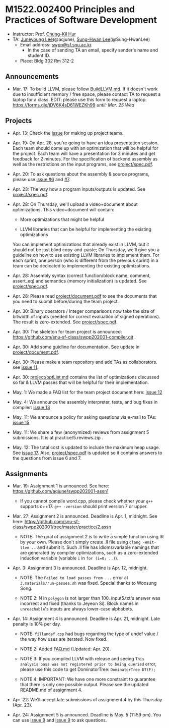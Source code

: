 # M1522.002400 Principles and Practices of Software Development

- Instructor: Prof. [Chung-Kil Hur](http://sf.snu.ac.kr/gil.hur)
- TA: [Juneyoung Lee](http://sf.snu.ac.kr/juneyoung.lee/)(@aqjune), [Sung-Hwan Lee](http://sf.snu.ac.kr/sunghwan.lee/)(@Sung-HwanLee)
    + Email address: swpp@sf.snu.ac.kr. 
        * In the case of sending TA an email, specify sender's name and student ID.  
    + Place: Bldg 302 Rm 312-2 

## Announcements 

- Mar. 17: To build LLVM, please follow [BuildLLVM.md](BuildLLVM.md). If it doesn't work due to insufficient memory / free space, please contact TA to request a laptop for a class. EDIT: please use this form to request a laptop: https://forms.gle/jDV6K4sD61WEZKh99 *until: Mar. 25 Wed*

## Projects

- Apr. 13: Check the [issue](https://github.com/snu-sf-class/swpp202001/issues/3) for making up project teams.

- Apr. 19: On Apr. 28, you're going to have an idea presentation session.
Each team should come up with an optimization that will be helpful for the project.
Each team will have a presentation for 3 minutes and get feedback for 2 minutes.
For the specification of backend assembly as well as the restrictions on the
input programs, see [project/spec.pdf](project/spec.pdf).

- Apr. 20: To ask questions about the assembly & source programs, please use [issue #6](https://github.com/snu-sf-class/swpp202001/issues/6) and [#7](https://github.com/snu-sf-class/swpp202001/issues/7).

- Apr. 23: The way how a program inputs/outputs is updated. See [project/spec.pdf](project/spec.pdf).

- Apr. 28: On Thursday, we'll upload a video+document about optimizations. This video+document will contain:

    - More optimizations that might be helpful

    - LLVM libraries that can be helpful for implementing the existing optimizations

    You can implement optimizations that already exist in LLVM, but it should not be just blind copy-and-paste; On Thursday, we'll give you a guideline on how to use existing LLVM libraries to implement them. For each sprint, one person (who is different from the previous sprint) in a team can be dedicated to implementing the existing optimizations.

- Apr. 28: Assembly syntax (correct function/block name, comment, assert\_eq) and semantics (memory initialization) is updated.
See [project/spec.pdf](project/spec.pdf).

- Apr. 28: Please read [project/document.pdf](project/document.pdf) to see the
documents that you need to submit before/during the team project.

- Apr. 30: Binary operators / Integer comparisons now take the size of bitwidth of inputs (needed for correct evaluation of signed operations).
The result is zero-extended. See [project/spec.pdf](project/spec.pdf).

- Apr. 30: The skeleton for team project is announced: https://github.com/snu-sf-class/swpp202001-compiler.git .

- Apr. 30: Add some guidline for documentation. See update in [project/document.pdf](project/document.pdf).

- Apr. 30: Please make a team repository and add TAs as collaborators. see [issue 11](https://github.com/snu-sf-class/swpp202001/issues/11).

- Apr. 30: [project/optList.md](project/optList.md) contains the list of optimizations discussed so far & LLVM passes that will be helpful for their implementation.

- May. 1: We made a FAQ list for the team project document here: [issue 12](https://github.com/snu-sf-class/swpp202001/issues/12)

- May. 4: We announce the assembly interpreter, tests, and bug fixes in compiler: [issue 13](https://github.com/snu-sf-class/swpp202001/issues/13)

- May. 11: We announce a policy for asking questions via e-mail to TAs: [issue 15](https://github.com/snu-sf-class/swpp202001/issues/15)

- May. 11: We share a few (anonymized) reviews from assignment 5 submissions. It is at practice/5.reviews.zip .

- May. 12: The total cost is updated to include the maximum heap usage. See [issue 17](https://github.com/snu-sf-class/swpp202001/issues/17).
Also, [project/spec.pdf](project/spec.pdf) is updated so it contains answers to the questions from issue 6 and 7.

## Assignments

- Mar. 19: Assignment 1 is announced. See here: https://github.com/aqjune/swpp202001-assn1

    * If you cannot compile word.cpp, please check whether your `g++` supports c++17. `g++ -version` should print version 7 or upper.

- Mar. 27: Assignment 2 is announced. Deadline is Apr. 1, midnight.
See here: https://github.com/snu-sf-class/swpp202001/tree/master/practice/2.assn

    * NOTE: The goal of assignment 2 is to write a simple function using IR by your own.
Please don't simply create .ll file using `clang -emit-llvm ..` and submit it.
Such .ll file has idioms/variable namings that are generated by compiler optimizations, such as a zero-extended induction variable (variable `i` in `for (i=0; ..)`).

- Apr. 3: Assignment 3 is announced. Deadline is Apr. 12, midnight.

    * NOTE: The `Failed to load passes from ...` error at `3.materials/run-passes.sh` was fixed.
Special thanks to Woosung Song.

    * NOTE 2: N in `polygon` is not larger than 100. input5.txt's answer was incorrect and fixed (thanks to Jeyeon Si). Block names in `unreachable`'s inputs are always lower-case alphabets.

- Apr. 14: Assignment 4 is announced. Deadline is Apr. 21, midnight. Late penalty is 10% per day.

    * NOTE: `fillundef.cpp` had bugs regarding the type of undef value / the way how
uses are iterated. Now fixed.

    * NOTE 2: Added [FAQ.md](practice/4.assn/FAQ.md) (Updated: Apr. 20).

    * NOTE 3: If you compiled LLVM with release and seeing `This analysis pass was not registered prior to being queried` error, please use this code to get DominatorTree:
`DominatorTree DT(F);`

    * NOTE 4: IMPORTANT: We have one more constraint to guarantee that there is only one
possible output. Please see the updated README.md of assignment 4.

- Apr. 22: We'll accept late submissions of assignment 4 by this Thursday (Apr. 23). 

- Apr. 24: Assignment 5 is announced. Deadline is May. 5 (11:59 pm). You can use
[issue 8](https://github.com/snu-sf-class/swpp202001/issues/8) and
[issue 9](https://github.com/snu-sf-class/swpp202001/issues/9) to ask questions.
